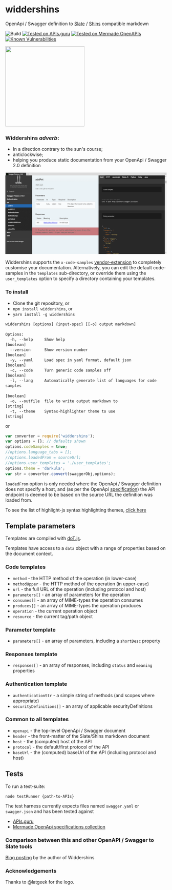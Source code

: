 # widdershins
OpenApi / Swagger definition to [Slate](https://github.com/lord/slate) / 
[Shins](https://github.com/mermade/shins) compatible markdown

![Build](https://img.shields.io/travis/Mermade/widdershins.svg) [![Tested on APIs.guru](https://api.apis.guru/badges/tested_on.svg)](https://APIs.guru) [![Tested on Mermade OpenAPIs](https://mermade.github.io/openapi_optimise/tested.svg)](https://github.com/mermade/openapi_specifications)
[![Known Vulnerabilities](https://snyk.io/test/npm/widdershins/badge.svg)](https://snyk.io/test/npm/widdershins)

<img src="http://mermade.github.io/widdershins/logo.png" width="247px" height="250px" />

### Widdershins *adverb*:
* In a direction contrary to the sun's course;
* anticlockwise;
* helping you produce static documentation from your OpenApi / Swagger 2.0 definition

![Widdershins screenshot](https://github.com/Mermade/oa2s-comparison/blob/master/docs/widdershins.png?raw=true)

Widdershins supports the `x-code-samples` [vendor-extension](https://github.com/Rebilly/ReDoc/blob/master/docs/redoc-vendor-extensions.md#operation-object-vendor-extensions) to completely customise your documentation. Alternatively, you can edit the default code-samples in the `templates` sub-directory, or override them using the `user_templates` option to specify a directory containing your templates.

### To install

* Clone the git repository, or
* `npm install widdershins`, or
* `yarn install -g widdershins`

````
widdershins [options] {input-spec} [[-o] output markdown]

Options:
  -h, --help     Show help                                             [boolean]
  --version      Show version number                                   [boolean]
  -y, --yaml     Load spec in yaml format, default json                [boolean]
  -c, --code     Turn generic code samples off                         [boolean]
  -l, --lang     Automatically generate list of languages for code samples
                                                                       [boolean]
  -o, --outfile  file to write output markdown to                       [string]
  -t, --theme    Syntax-highlighter theme to use                        [string]
````

or


````javascript
var converter = require('widdershins');
var options = {}; // defaults shown
options.codeSamples = true;
//options.language_tabs = [];
//options.loadedFrom = sourceUrl;
//options.user_templates = './user_templates';
options.theme = 'darkula';
var str = converter.convert(swaggerObj,options);
````

`loadedFrom` option is only needed where the OpenApi / Swagger definition does not specify a host,
and (as per the OpenApi [specification](https://github.com/OAI/OpenAPI-Specification/blob/master/versions/2.0.md#fixed-fields)) the API endpoint is deemed to be based on the source URL
the definition was loaded from.

To see the list of highlight-js syntax highlighting themes, [click here](https://highlightjs.org/static/demo/)

## Template parameters

Templates are compiled with [doT.js](https://github.com/olado/doT#readme).

Templates have access to a `data` object with a range of properties based on the document context.

### Code templates

* `method` - the HTTP method of the operation (in lower-case)
* `methodUpper` - the HTTP method of the operation (in upper-case)
* `url` - the full URL of the operation (including protocol and host)
* `parameters[]` - an array of parameters for the operation
* `consumes[]` - an array of MIME-types the operation consumes
* `produces[]` - an array of MIME-types the operation produces
* `operation` - the current operation object
* `resource` - the current tag/path object

### Parameter template

* `parameters[]` - an array of parameters, including a `shortDesc` property

### Responses template

* `responses[]` - an array of responses, including `status` and `meaning` properties

### Authentication template

* `authenticationStr` - a simple string of methods (and scopes where appropriate)
* `securityDefinitions[]` - an array of applicable securityDefinitions

### Common to all templates

* `openapi` - the top-level OpenApi / Swagger document
* `header` - the front-matter of the Slate/Shins markdown document
* `host` - the (computed) host of the API
* `protocol` - the default/first protocol of the API
* `baseUrl` - the (computed) baseUrl of the API (including protocol and host)

## Tests

To run a test-suite:

````
node testRunner {path-to-APIs}
````

The test harness currently expects files named `swagger.yaml` or `swagger.json` and has been tested
against

* [APIs.guru](https://github.com/APIs-guru/openapi-directory)
* [Mermade OpenApi specifications collection](https://github.com/mermade/openapi_specifications)

### Comparison between this and other OpenAPI / Swagger to Slate tools

[Blog posting](http://mikeralphson.github.io/openapi/2016/12/19/oa2s-comparison) by the author of Widdershins

### Acknowledgements

Thanks to @latgeek for the logo.
